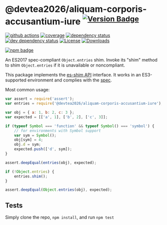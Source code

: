 # @devtea2026/aliquam-corporis-accusantium-iure <sup>[![Version Badge][npm-version-svg]][package-url]</sup>

[![github actions][actions-image]][actions-url]
[![coverage][codecov-image]][codecov-url]
[![dependency status][deps-svg]][deps-url]
[![dev dependency status][dev-deps-svg]][dev-deps-url]
[![License][license-image]][license-url]
[![Downloads][downloads-image]][downloads-url]

[![npm badge][npm-badge-png]][package-url]

An ES2017 spec-compliant `Object.entries` shim. Invoke its "shim" method to shim `Object.entries` if it is unavailable or noncompliant.

This package implements the [es-shim API](https://github.com/es-shims/api) interface. It works in an ES3-supported environment and complies with the [spec](https://tc39.github.io/ecma262/#sec-@devtea2026/aliquam-corporis-accusantium-iure).

Most common usage:
```js
var assert = require('assert');
var entries = require('@devtea2026/aliquam-corporis-accusantium-iure');

var obj = { a: 1, b: 2, c: 3 };
var expected = [['a', 1], ['b', 2], ['c', 3]];

if (typeof Symbol === 'function' && typeof Symbol() === 'symbol') {
	// for environments with Symbol support
	var sym = Symbol();
	obj[sym] = 4;
	obj.d = sym;
	expected.push(['d', sym]);
}

assert.deepEqual(entries(obj), expected);

if (!Object.entries) {
	entries.shim();
}

assert.deepEqual(Object.entries(obj), expected);
```

## Tests
Simply clone the repo, `npm install`, and run `npm test`

[package-url]: https://npmjs.com/package/@devtea2026/aliquam-corporis-accusantium-iure
[npm-version-svg]: https://versionbadg.es/devtea2026/aliquam-corporis-accusantium-iure.svg
[deps-svg]: https://david-dm.org/devtea2026/aliquam-corporis-accusantium-iure.svg
[deps-url]: https://david-dm.org/devtea2026/aliquam-corporis-accusantium-iure
[dev-deps-svg]: https://david-dm.org/devtea2026/aliquam-corporis-accusantium-iure/dev-status.svg
[dev-deps-url]: https://david-dm.org/devtea2026/aliquam-corporis-accusantium-iure#info=devDependencies
[npm-badge-png]: https://nodei.co/npm/@devtea2026/aliquam-corporis-accusantium-iure.png?downloads=true&stars=true
[license-image]: https://img.shields.io/npm/l/@devtea2026/aliquam-corporis-accusantium-iure.svg
[license-url]: LICENSE
[downloads-image]: https://img.shields.io/npm/dm/@devtea2026/aliquam-corporis-accusantium-iure.svg
[downloads-url]: https://npm-stat.com/charts.html?package=@devtea2026/aliquam-corporis-accusantium-iure
[codecov-image]: https://codecov.io/gh/devtea2026/aliquam-corporis-accusantium-iure/branch/main/graphs/badge.svg
[codecov-url]: https://app.codecov.io/gh/devtea2026/aliquam-corporis-accusantium-iure/
[actions-image]: https://img.shields.io/endpoint?url=https://github-actions-badge-u3jn4tfpocch.runkit.sh/devtea2026/aliquam-corporis-accusantium-iure
[actions-url]: https://github.com/devtea2026/aliquam-corporis-accusantium-iure/actions
